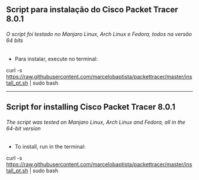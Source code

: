 ## Script para instalação do Cisco Packet Tracer 8.0.1 

###### O script foi testado no Manjaro Linux, Arch Linux e Fedora, todos na versão 64 bits

- Para instalar, execute no terminal:

curl -s https://raw.githubusercontent.com/marcelobaptista/packettracer/master/install_pt.sh | sudo bash

***************************************************************************************************

## Script for installing Cisco Packet Tracer 8.0.1

###### The script was tested on Manjaro Linux, Arch Linux and Fedora, all in the 64-bit version

- To install, run in the terminal:

curl -s https://raw.githubusercontent.com/marcelobaptista/packettracer/master/install_pt.sh | sudo bash
